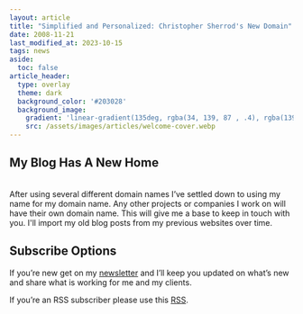 ```yaml
---
layout: article
title: "Simplified and Personalized: Christopher Sherrod's New Domain"
date: 2008-11-21
last_modified_at: 2023-10-15
tags: news
aside:
  toc: false
article_header:
  type: overlay
  theme: dark
  background_color: '#203028'
  background_image:
    gradient: 'linear-gradient(135deg, rgba(34, 139, 87 , .4), rgba(139, 34, 139, .4))'
    src: /assets/images/articles/welcome-cover.webp
---
```

## My Blog Has A New Home<!--more-->
<br>
After using several different domain names I’ve settled down to using my name for my domain name. Any other projects or companies I work on will have their own domain name. This will give me a base to keep in touch with you. I'll import my old blog posts from my previous websites over time.

## Subscribe Options
If you’re new get on my [newsletter](https://christophersherrod.com/newsletter/) and I’ll keep you updated on what’s new and share what is working for me and my clients.

If you’re an RSS subscriber please use this [RSS](https://christophersherrod.com/feed.xml).